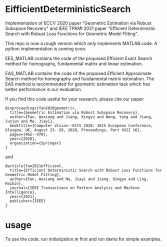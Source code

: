 # EifficientDeterministicSearch

Implementation of ECCV 2020 paper "Geometric Estimation via Robust Subspace Recovery" and IEEE TPAMI 2021 paper "Efficient Deterministic Search with Robust Loss
Functions for Geometric Model Fitting". 

This repo is now a rough version which only implements MATLAB code. A python implementation is coming soon. 

EES_MATLAB contains the code of the proposed Efficient Exact Search method for homography, fundamental matrix and linear estimation.

EAS_MATLAB contains the code of the proposed Efficient Approximate Search method for homography and fundamental matrix estimation. The EAS method is recommended for geometric estimation task which has better performance in our evaluation.

If you find this code useful for your research, please cite our paper:

```
@inproceedings{fan2020geometric,
  title={Geometric Estimation via Robust Subspace Recovery},
  author={Fan, Aoxiang and Jiang, Xingyu and Wang, Yang and Jiang, Junjun and Ma, Jiayi},
  booktitle={Computer Vision--ECCV 2020: 16th European Conference, Glasgow, UK, August 23--28, 2020, Proceedings, Part XXII 16},
  pages={462--478},
  year={2020},
  organization={Springer}
}
```
and
```
@article{fan2021efficient,
  title={Efficient Deterministic Search with Robust Loss Functions for Geometric Model Fitting},
  author={Fan, Aoxiang and Ma, Jiayi and Jiang, Xingyu and Ling, Haibin},
  journal={IEEE Transactions on Pattern Analysis and Machine Intelligence},
  year={2021},
  publisher={IEEE}
}
```

# usage

To use the code, run initialization.m first and run demo for simple examples.


